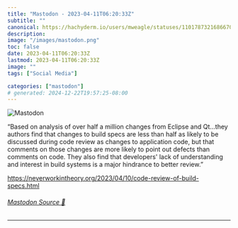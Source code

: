```yaml
---
title: "Mastodon - 2023-04-11T06:20:33Z"
subtitle: ""
canonical: https://hachyderm.io/users/mweagle/statuses/110178732168667006
description:
image: "/images/mastodon.png"
toc: false
date: 2023-04-11T06:20:33Z
lastmod: 2023-04-11T06:20:33Z
image: ""
tags: ["Social Media"]

categories: ["mastodon"]
# generated: 2024-12-22T19:57:25-08:00
---
```

![Mastodon](/images/mastodon.png)

<p>“Based on analysis of over half a million changes from Eclipse and Qt…they authors find that changes to build specs are less than half as likely to be discussed during code review as changes to application code, but that comments on those changes are more likely to point out defects than comments on code. They also find that developers&#39; lack of understanding and interest in build systems is a major hindrance to better review.”</p><p><a href="https://neverworkintheory.org/2023/04/10/code-review-of-build-specs.html" target="_blank" rel="nofollow noopener noreferrer" translate="no"><span class="invisible">https://</span><span class="ellipsis">neverworkintheory.org/2023/04/</span><span class="invisible">10/code-review-of-build-specs.html</span></a></p>


###### [Mastodon Source 🐘](https://hachyderm.io/@mweagle/110178732168667006)

___
